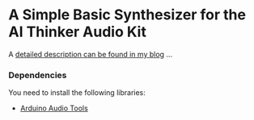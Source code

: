 # A Simple Basic Synthesizer for the AI Thinker Audio Kit

A [detailed description can be found in my blog](https://www.pschatzmann.ch/home/2021/12/17/ai-thinker-audio-kit-building-a-simple-synthesizer-with-the-audiotools-library/) ...

### Dependencies

You need to install the following libraries:

- [Arduino Audio Tools](https://github.com/pschatzmann/arduino-audio-tools)

